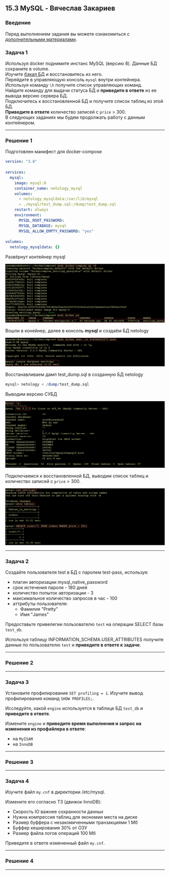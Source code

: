 ## 15.3 MySQL - Вячеслав Закариев

### Введение

Перед выполнением задания вы можете ознакомиться с 
[дополнительными материалами](https://github.com/netology-code/virt-homeworks/tree/master/additional/README.md).

### Задача 1

Используя docker поднимите инстанс MySQL (версию 8). Данные БД сохраните в volume. \
Изучите [бэкап БД](https://github.com/netology-code/virt-homeworks/tree/master/06-db-03-mysql/test_data) и восстановитесь из него. \
Перейдите в управляющую консоль `mysql` внутри контейнера. \
Используя команду `\h` получите список управляющих команд. \
Найдите команду для выдачи статуса БД и **приведите в ответе** из ее вывода версию сервера БД. \
Подключитесь к восстановленной БД и получите список таблиц из этой БД. \
**Приведите в ответе** количество записей с `price` > 300. \
В следующих заданиях мы будем продолжать работу с данным контейнером.

---

### Решение 1

Подготовлен манифест для docker-compose

```yaml
version: "3.8"

services:
  mysql:
    image: mysql:8
    container_name: netology_mysql
    volumes:
      - netology_mysqldata:/var/lib/mysql
      - ./mysql/test_dump.sql:/dump/test_dump.sql
    restart: always
    environment:
      MYSQL_ROOT_PASSWORD:
      MYSQL_DATABASE: mysql
      MYSQL_ALLOW_EMPTY_PASSWORD: "yes"

volumes:
  netology_mysqldata: {}
```
Развёрнут контейнер mysql

![mysql1](https://github.com/SlavaZakariev/netology/blob/27be6715466ac026772448fb496145f7342f7d1c/db-devops/15.3_mysql/resources/mysql_1.1.jpg)

Вошли в конейнер, далее в консоль **mysql** и создаём БД netology

![mysql2](https://github.com/SlavaZakariev/netology/blob/27be6715466ac026772448fb496145f7342f7d1c/db-devops/15.3_mysql/resources/mysql_1.2.jpg)

Восстанавливаем дамп test_dump.sql в созданную БД netology

```sql
mysql> netology < /dump/test_dump.sql
```
Выводим версию СУБД

![mysql3](https://github.com/SlavaZakariev/netology/blob/27be6715466ac026772448fb496145f7342f7d1c/db-devops/15.3_mysql/resources/mysql_1.3.jpg)

Подключаемся к восстановленной БД, выводим список таблиц и количество записей с `price` > 300.

![mysql4](https://github.com/SlavaZakariev/netology/blob/0e7bcf97b2b5b4817246edcdf97e01e8a0028c18/db-devops/15.3_mysql/resources/mysql_1.4.jpg)

---

### Задача 2

Создайте пользователя test в БД c паролем test-pass, используя:
- плагин авторизации mysql_native_password
- срок истечения пароля - 180 дней 
- количество попыток авторизации - 3 
- максимальное количество запросов в час - 100
- аттрибуты пользователя:
    - Фамилия "Pretty"
    - Имя "James"

Предоставьте привелегии пользователю `test` на операции SELECT базы `test_db`.
    
Используя таблицу INFORMATION_SCHEMA.USER_ATTRIBUTES получите данные по пользователю `test` и 
**приведите в ответе к задаче**.

---

### Решение 2

---

### Задача 3

Установите профилирование `SET profiling = 1`.
Изучите вывод профилирования команд `SHOW PROFILES;`.

Исследуйте, какой `engine` используется в таблице БД `test_db` и **приведите в ответе**.

Измените `engine` и **приведите время выполнения и запрос на изменения из профайлера в ответе**:
- на `MyISAM`
- на `InnoDB`

---

### Решение 3

---

### Задача 4 

Изучите файл `my.cnf` в директории /etc/mysql.

Измените его согласно ТЗ (движок InnoDB):
- Скорость IO важнее сохранности данных
- Нужна компрессия таблиц для экономии места на диске
- Размер буффера с незакомиченными транзакциями 1 Мб
- Буффер кеширования 30% от ОЗУ
- Размер файла логов операций 100 Мб

Приведите в ответе измененный файл `my.cnf`.

---

### Решение 4

---
